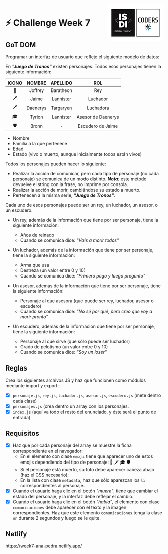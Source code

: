 <img align="right" width="179" height="118" alt="ISDI CODER LOGO" src="/dist/assets/isdi_logo_hq.jpg">

# :zap: Challenge Week 7

## GoT DOM

Programar un interfaz de usuario que refleje el siguiente modelo de datos:

En **_"Juego de Tronos"_** existen personajes. Todos esos personajes tienen la siguiente información:

| ICONO |  NOMBRE  | APELLIDO  |        ROL         |
| :---: | :------: | :-------: | :----------------: |
|  👑   | Joffrey  | Baratheon |        Rey         |
|   🗡   |  Jaime   | Lannister |      Luchador      |
|   🗡   | Daenerys | Targaryen |     Luchadora      |
|  🎓   |  Tyrion  | Lannister | Asesor de Daenerys |
|   🛡   |  Bronn   |     -     | Escudero de Jaime  |

- Nombre
- Familia a la que pertenece
- Edad
- Estado (vivo o muerto, aunque inicialmente todos están vivos)

Todos los personajes pueden hacer lo siguiente:

- Realizar la acción de comunicar, pero cada tipo de personaje (no cada personaje) se comunica de un modo distinto. **_Nota:_** este método devuelve el string con la frase, no imprime por consola.
- Realizar la acción de morir, cambiándose su estado a muerto.
- Pertenecen a la misma serie, **_"Juego de Tronos"_**.

Cada uno de esos personajes puede ser un rey, un luchador, un asesor, o un escudero.

- Un rey, además de la información que tiene por ser personaje, tiene la siguiente información:

  - Años de reinado
  - Cuando se comunica dice: _"Vais a morir todos"_

- Un luchador, además de la información que tiene por ser personaje, tiene la siguiente información:

  - Arma que usa
  - Destreza (un valor entre 0 y 10)
  - Cuando se comunica dice: _"Primero pego y luego pregunto"_

- Un asesor, además de la información que tiene por ser personaje, tiene la siguiente información:

  - Personaje al que asesora (que puede ser rey, luchador, asesor o escudero)
  - Cuando se comunica dice: _"No sé por qué, pero creo que voy a morir pronto"_

- Un escudero, además de la información que tiene por ser personaje, tiene la siguiente información:
  - Personaje al que sirve (que sólo puede ser luchador)
  - Grado de pelotismo (un valor entre 0 y 10)
  - Cuando se comunica dice: _"Soy un loser"_

## Reglas

Crea los siguientes archivos JS y haz que funcionen como módulos mediante import y export:

- [x] `personaje.js`, `rey.js`, `luchador.js`, `asesor.js`, `escudero.js` (mete dentro cada clase)
- [x] `personajes.js` (crea dentro un array con los personajes.
- [x] `index.js` (aquí va todo el resto del enunciado, y éste será el punto de entrada)

## Requisitos

- [x] Haz que por cada personaje del array se muestre la ficha correspondiente en el navegador:
  - En el elemento con clase `emoji` tiene que aparecer uno de estos emojis dependiendo del tipo de personaje: 👑 🗡 🎓 🛡
  - Si el personaje está muerto, su foto debe aparecer cabeza abajo (haz el CSS necesario);
  - En la lista con clase `metadata`, haz que sólo aparezcan los `li` correspondientes al personaje.
- [x] Cuando el usuario haga clic en el botón _"muere"_, tiene que cambiar el estado del personaje, y la interfaz debe reflejar el cambio.
- [x] Cuando el usuario haga clic en el botón _"habla"_, el elemento con clase `comunicaciones` debe aparecer con el texto y la imagen correspondientes. Haz que este elemento `comunicaciones` tenga la clase `on` durante 2 segundos y luego se le quite.

## Netlify 
https://week7-ana-pedra.netlify.app/
